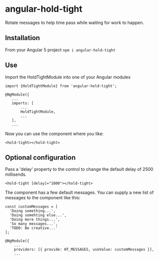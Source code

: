 # angular-hold-tight
Rotate messages to help time pass while waiting for work to happen.

## Installation
From your Angular 5 project
`npm i angular-hold-tight`

## Use
Import the HoldTightModule into one of your Angular modules

    import {HoldTightModule} from 'angular-hold-tight';

    @NgModule({
       ...
       imports: [
           ...
           HoldTightModule,
           ...
       ],
       ...

Now you can use the component where you like:

    <hold-tight></hold-tight>

## Optional configuration
Pass a 'delay' property to the control to change the default delay of 2500 millisends.

    <hold-tight [delay]="1000"></hold-tight>

The component has a few default messages.  You can supply a new list of messages to the component like this:

    const customMessages = [
      'Doing something...',
      'Doing somehting else...',
      'Doing more things...',
      'So many messages...',
      'TODO: Be creative...'
    ];

    @NgModule({
        ...
        providers: [{ provide: HT_MESSAGES, useValue: customMessages }],
        ...
